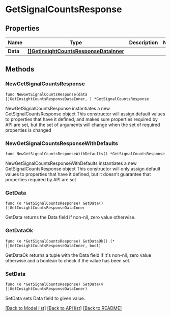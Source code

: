 # GetSignalCountsResponse

## Properties

Name | Type | Description | Notes
------------ | ------------- | ------------- | -------------
**Data** | [**[]GetInsightCountsResponseDataInner**](GetInsightCountsResponseDataInner.md) |  | 

## Methods

### NewGetSignalCountsResponse

`func NewGetSignalCountsResponse(data []GetInsightCountsResponseDataInner, ) *GetSignalCountsResponse`

NewGetSignalCountsResponse instantiates a new GetSignalCountsResponse object
This constructor will assign default values to properties that have it defined,
and makes sure properties required by API are set, but the set of arguments
will change when the set of required properties is changed

### NewGetSignalCountsResponseWithDefaults

`func NewGetSignalCountsResponseWithDefaults() *GetSignalCountsResponse`

NewGetSignalCountsResponseWithDefaults instantiates a new GetSignalCountsResponse object
This constructor will only assign default values to properties that have it defined,
but it doesn't guarantee that properties required by API are set

### GetData

`func (o *GetSignalCountsResponse) GetData() []GetInsightCountsResponseDataInner`

GetData returns the Data field if non-nil, zero value otherwise.

### GetDataOk

`func (o *GetSignalCountsResponse) GetDataOk() (*[]GetInsightCountsResponseDataInner, bool)`

GetDataOk returns a tuple with the Data field if it's non-nil, zero value otherwise
and a boolean to check if the value has been set.

### SetData

`func (o *GetSignalCountsResponse) SetData(v []GetInsightCountsResponseDataInner)`

SetData sets Data field to given value.



[[Back to Model list]](../README.md#documentation-for-models) [[Back to API list]](../README.md#documentation-for-api-endpoints) [[Back to README]](../README.md)


